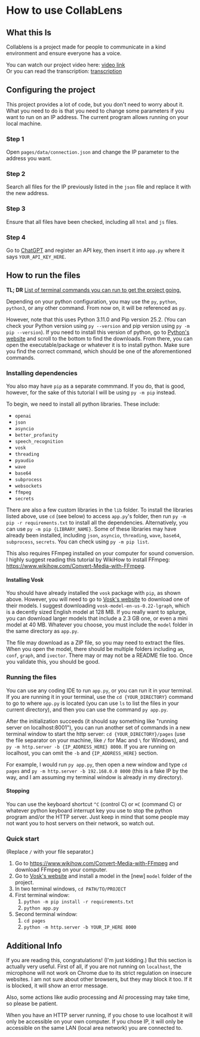# How to use CollabLens

## What this Is

Collablens is a project made for people to communicate in a kind environment and ensure everyone has a voice.

You can watch our project video here: [video link](https://drive.google.com/file/d/17aMr5uZ_blr3LTjrCcuqDmoWlwHvRZ58/view?usp=drive_link)\
Or you can read the transcription: [transcription](https://docs.google.com/document/d/16n6tC3MFPMs_r9h6Pslbm-PrAul3JJKANkW7L5c4mFc/edit?usp=drive_link)

## Configuring the project

This project provides a lot of code, but you don't need to worry about it. What you  need to do is that you need to change some parameters if you want to run on an IP address. The current program allows running on your local machine.

### Step 1

Open `pages/data/connection.json` and change the IP parameter to the address you want.

### Step 2

Search all files for the IP previously listed in the `json` file and replace it with the new address.

### Step 3

Ensure that all files have been checked, including all `html` and `js` files.

### Step 4

Go to [ChatGPT](chat.com) and register an API key, then insert it into `app.py` where it says `YOUR_API_KEY_HERE`.

## How to run the files

**TL; DR** [List of terminal commands you can run to get the project going.](#quick-start)

Depending on your python configuration, you may use the `py`, `python`, `python3`, or any other command. From now on, it will be referenced as `py`.

However, note that this uses Python 3.11.0 and Pip version 25.2. (You can check your Python version using `py --version` and pip version using `py -m pip --version`). If you need to install this version of python, go to [Python's website](https://www.python.org/downloads/release/python-3110/) and scroll to the bottom to find the downloads. From there, you can open the executable/package or whatever it is to install python. Make sure you find the correct command, which should be one of the aforementioned commands.

### Installing dependencies

You also may have `pip` as a separate commmand. If you do, that is good, however, for the sake of this tutorial I will be using `py -m pip` instead.

To begin, we need to install all python libraries. These include:

- `openai`
- `json`
- `asyncio`
- `better_profanity`
- `speech_recognition`
- `vosk`
- `threading`
- `pyaudio`
- `wave`
- `base64`
- `subprocess`
- `websockets`
- `ffmpeg`
- `secrets`

There are also a few custom libraries in the `lib` folder. To install the libraries listed above, use `cd` (see below) to access `app.py`'s folder, then run `py -m pip -r requirements.txt` to install all the dependencies. Alternatively, you can use `py -m pip {LIBRARY_NAME}`. Some of these libraries may have already been installed, including `json`, `asyncio`, `threading`, `wave`, `base64`, `subprocess`, `secrets`. You can check using `py -m pip list`.

This also requires FFmpeg installed on your computer for sound conversion. I highly suggest reading this tutorial by WikiHow to install FFmpeg: <https://www.wikihow.com/Convert-Media-with-FFmpeg>.

#### Installing Vosk

You should have already installed the `vosk` package with `pip`, as shown above. However, you will need to go to [Vosk's website](https://alphacephei.com/vosk/models) to download one of their models. I suggest downloading `vosk-model-en-us-0.22-lgraph`, which is a decently sized English model at 128 MB. If you really want to splurge, you can download larger models that include a 2.3 GB one, or even a mini model at 40 MB. Whatever you choose, you must include the `model` folder in the same directory as `app.py`.

The file may download as a ZIP file, so you may need to extract the files. When you open the model, there should be multiple folders including `am`, `conf`, `graph`, and `ivector`. There may or may not be a README file too. Once you validate this, you should be good.

### Running the files

You can use any coding IDE to run `app.py`, or you can run it in your terminal. If you are running it in your terminal, use the `cd {YOUR_DIRECTORY}` command to go to where `app.py` is located (you can use `ls` to list the files in your current directory), and then you can use the command `py app.py`.

After the initialization succeeds (it should say something like "running server on localhost:8001"), you can run another set of commands in a new terminal window to start the http server: `cd {YOUR_DIRECTORY}/pages` (use the file separator on your machine, like `/` for Mac and `\` for Windows), and `py -m http.server -b {IP_ADDRESS_HERE} 8000`. If you are running on localhost, you can omit the `-b` and `{IP_ADDRESS_HERE}` section.

For example, I would run `py app.py`, then open a new window and type `cd pages` and `py -m http.server -b 192.168.0.0 8000` (this is a fake IP by the way, and I am assuming my terminal window is already in my directory).

#### Stopping

You can use the keyboard shortcut `^C` (control C) or `⌘C` (command C) or whatever python keyboard interrupt key you use to stop the python program and/or the HTTP server. Just keep in mind that some people may not want you to host servers on their network, so watch out.

### Quick start

(Replace `/` with your file separator.)

1. Go to <https://www.wikihow.com/Convert-Media-with-FFmpeg> and download FFmpeg on your computer.
2. Go to [Vosk's website](https://alphacephei.com/vosk/models) and install a model in the \[new\] `model` folder of the project.
3. In two terminal windows, `cd PATH/TO/PROJECT`
4. First terminal window:
    1. `python -m pip install -r requirements.txt`
    2. `python app.py`
5. Second terminal window:
    1. `cd pages`
    2. `python -m http.server -b YOUR_IP_HERE 8000`

## Additional Info

If you are reading this, congratulations! (I'm just kidding.) But this section is actually very useful. First of all, if you are not running on `localhost`, the microphone will not work on Chrome due to its strict regulation on insecure websites. I am not sure about other browsers, but they may block it too. If it is blocked, it will show an error message.

Also, some actions like audio processing and AI processing may take time, so please be patient.

When you have an HTTP server running, if you chose to use localhost it will only be accessible on your own computer. If you chose IP, it will only be accessible on the same LAN (local area network) you are connected to.
